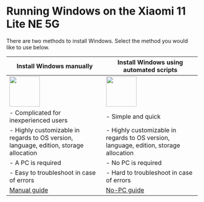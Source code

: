 # Running Windows on the Xiaomi 11 Lite NE 5G

There are two methods to install Windows. Select the method you would like to use below.

| **Install Windows manually** | **Install Windows using automated scripts**
|------------------------------------------------------------------------------------------------------------------------|-------------------------------------------------------------------------------------------------------------------
| <a href="1-partition.md"><img src="https://github.com/n00b69/woa-lisa/blob/main/guide/zmanual.png" width="80"></a> | <a href="nopc.md"><img src="https://github.com/n00b69/woa-lisa/blob/main/guide/znopc.png" width="80"></a> 
| - Complicated for inexperienced users | - Simple and quick 
| - Highly customizable in regards to OS version, language, edition, storage allocation | - Highly customizable in regards to OS version, language, edition, storage allocation
| - A PC is required | - No PC is required
| - Easy to troubleshoot in case of errors | - Hard to troubleshoot in case of errors
| [Manual guide](1-partition.md) | [No-PC guide](nopc.md)













